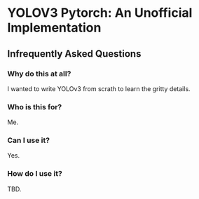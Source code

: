 # YOLOV3 Pytorch: An Unofficial Implementation

## Infrequently Asked Questions

### Why do this at all? 

I wanted to write YOLOv3 from scrath to learn the gritty details.

### Who is this for?

Me.

### Can I use it?

Yes.

### How do I use it?

TBD.

